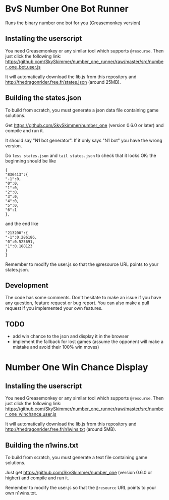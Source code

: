 # BvS Number One Bot Runner
Runs the binary number one bot for you (Greasemonkey version)

## Installing the userscript

You need Greasemonkey or any similar tool which supports `@resourse`. Then just click the following link:
https://github.com/SkySkimmer/number_one_runner/raw/master/src/number_one_bot.user.js

It will automatically download the lib.js from this repository and http://thedragonrider.free.fr/states.json (around 25MB).

## Building the states.json

To build from scratch, you must generate a json data file containing
game solutions.

Get https://github.com/SkySkimmer/number_one (version 0.6.0 or later)
and compile and run it.

It should say "N1 bot generator". If it only says "N1 bot" you have the wrong version.

Do `less states.json` and `tail states.json` to check that it looks
OK: the beginning should be like

    {
    "836413":{
    "-1":0,
    "0":0,
    "1":0,
    "2":0,
    "3":0,
    "4":0,
    "5":0,
    "6":1
    },

and the end like

    "213200":{
    "-1":0.286186,
    "0":0.525691,
    "1":0.188123
    }
    }

Remember to modify the user.js so that the @resource URL points to your states.json.

## Development

The code has some comments. Don't hesitate to make an issue if you
have any question, feature request or bug report. You can also make a
pull request if you implemented your own features.

## TODO

* add win chance to the json and display it in the browser
* implement the fallback for lost games (assume the opponent will make
  a mistake and avoid their 100% win moves)

# Number One Win Chance Display

## Installing the userscript

You need Greasemonkey or any similar tool which supports `@resourse`. Then just click the following link:
https://github.com/SkySkimmer/number_one_runner/raw/master/src/number_one_winchance.user.js

It will automatically download the lib.js from this repository and http://thedragonrider.free.fr/n1wins.txt (around 5MB).

## Building the n1wins.txt

To build from scratch, you must generate a text file containing game
solutions.

Just get https://github.com/SkySkimmer/number_one (version 0.6.0 or
higher) and compile and run it.

Remember to modify the user.js so that the `@resource` URL points to
your own n1wins.txt.
